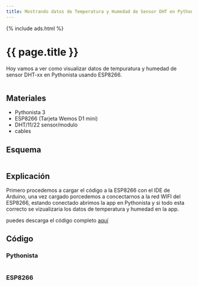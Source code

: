 ```yaml
---
title: Mostrando datos de Temperatura y Humedad de Sensor DHT en Pythonista
---
```


{% include ads.html %}
# {{ page.title }}
Hoy vamos a ver como visualizar datos de tempuratura y humedad de sensor DHT-xx en Pythonista usando ESP8266.

![]()

## Materiales 

- Pythonista 3
- ESP8266 (Tarjeta Wemos D1 mini)
- DHT/11/22 sensor/modulo
- cables 

## Esquema 

![]()

## Explicación

Primero procedemos a cargar el código a la ESP8266 con el IDE de Arduino, una vez cargado porcedemos a concectarnos a la red WIFI del ESP8266, estando conectado abrimos la app en Pythonista y si todo esta correcto se vizualizaria los datos de temperatura y humedad en la app.

puedes descarga el código completo [aquí]()

## Código

### Pythonista 

```python

```

### ESP8266 

```esp8266

```

